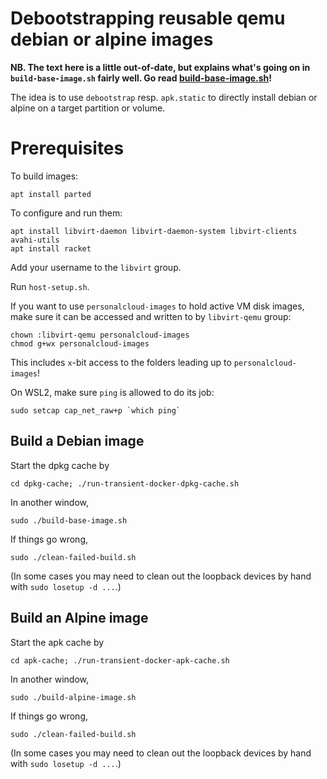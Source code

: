 # Debootstrapping reusable qemu debian or alpine images

**NB. The text here is a little out-of-date, but explains what's going
  on in `build-base-image.sh` fairly well. Go read
  [build-base-image.sh](build-base-image.sh)!**

The idea is to use `debootstrap` resp. `apk.static` to directly install debian or alpine on a
target partition or volume.

# Prerequisites

To build images:

    apt install parted

To configure and run them:

    apt install libvirt-daemon libvirt-daemon-system libvirt-clients avahi-utils
    apt install racket

Add your username to the `libvirt` group.

Run `host-setup.sh`.

If you want to use `personalcloud-images` to hold active VM disk images, make sure it can be
accessed and written to by `libvirt-qemu` group:

    chown :libvirt-qemu personalcloud-images
    chmod g+wx personalcloud-images

This includes `x`-bit access to the folders leading up to `personalcloud-images`!

On WSL2, make sure `ping` is allowed to do its job:

    sudo setcap cap_net_raw+p `which ping`

## Build a Debian image

Start the dpkg cache by

    cd dpkg-cache; ./run-transient-docker-dpkg-cache.sh

In another window,

    sudo ./build-base-image.sh

If things go wrong,

    sudo ./clean-failed-build.sh

(In some cases you may need to clean out the loopback devices by hand with `sudo losetup -d ...`.)

## Build an Alpine image

Start the apk cache by

    cd apk-cache; ./run-transient-docker-apk-cache.sh

In another window,

    sudo ./build-alpine-image.sh

If things go wrong,

    sudo ./clean-failed-build.sh

(In some cases you may need to clean out the loopback devices by hand with `sudo losetup -d ...`.)

